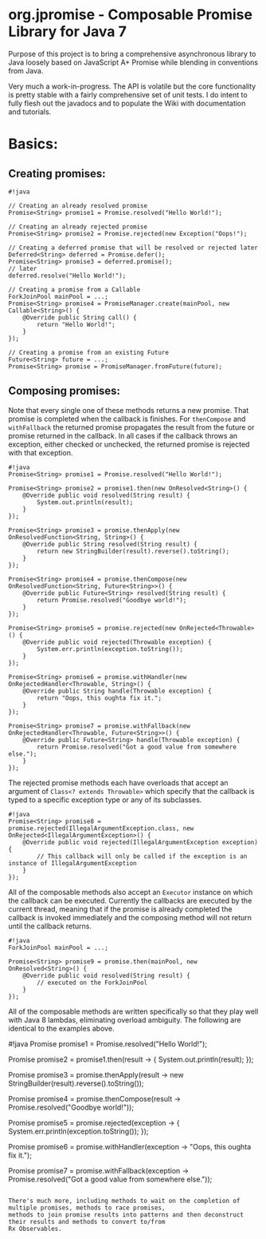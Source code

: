 org.jpromise - Composable Promise Library for Java 7
========

Purpose of this project is to bring a comprehensive asynchronous library to Java loosely based on
JavaScript A+ Promise while blending in conventions from Java.

Very much a work-in-progress.  The API is volatile but the core functionality is pretty stable with a fairly
comprehensive set of unit tests.  I do intent to fully flesh out the javadocs and to populate the Wiki with
documentation and tutorials.

Basics:
=======

Creating promises:
------------------

```
#!java

// Creating an already resolved promise
Promise<String> promise1 = Promise.resolved("Hello World!");

// Creating an already rejected promise
Promise<String> promise2 = Promise.rejected(new Exception("Oops!");

// Creating a deferred promise that will be resolved or rejected later
Deferred<String> deferred = Promise.defer();
Promise<String> promise3 = deferred.promise();
// later
deferred.resolve("Hello World!");

// Creating a promise from a Callable
ForkJoinPool mainPool = ...;
Promise<String> promise4 = PromiseManager.create(mainPool, new Callable<String>() {
    @Override public String call() {
        return "Hello World!";
    }
});

// Creating a promise from an existing Future
Future<String> future = ...;
Promise<String> promise = PromiseManager.fromFuture(future);
```

Composing promises:
-------------------

Note that every single one of these methods returns a new promise.  That promise is completed when the callback
is finishes.  For `thenCompose` and `withFallback` the returned promise propagates the result from the future or
promise returned in the callback.  In all cases if the callback throws an exception, either checked or unchecked,
the returned promise is rejected with that exception.

```
#!java
Promise<String> promise1 = Promise.resolved("Hello World!");

Promise<String> promise2 = promise1.then(new OnResolved<String>() {
    @Override public void resolved(String result) {
        System.out.println(result);
    }
});

Promise<String> promise3 = promise.thenApply(new OnResolvedFunction<String, String>() {
    @Override public String resolved(String result) {
        return new StringBuilder(result).reverse().toString();
    }
});

Promise<String> promise4 = promise.thenCompose(new OnResolvedFunction<String, Future<String>>() {
    @Override public Future<String> resolved(String result) {
        return Promise.resolved("Goodbye world!");
    }
});

Promise<String> promise5 = promise.rejected(new OnRejected<Throwable>() {
    @Override public void rejected(Throwable exception) {
        System.err.println(exception.toString());
    }
});

Promise<String> promise6 = promise.withHandler(new OnRejectedHandler<Throwable, String>() {
    @Override public String handle(Throwable exception) {
        return "Oops, this oughta fix it.";
    }
});

Promise<String> promise7 = promise.withFallback(new OnRejectedHandler<Throwable, Future<String>>() {
    @Override public Future<String> handle(Throwable exception) {
        return Promise.resolved("Got a good value from somewhere else.");
    }
});
```

The rejected promise methods each have overloads that accept an argument of `Class<? extends Throwable>` which
specify that the callback is typed to a specific exception type or any of its subclasses.

```
#!java
Promise<String> promise8 = promise.rejected(IllegalArgumentException.class, new OnRejected<IllegalArgumentException>() {
    @Override public void rejected(IllegalArgumentException exception) {
        // This callback will only be called if the exception is an instance of IllegalArgumentException
    }
});
```

All of the composable methods also accept an `Executor` instance on which the callback can be executed.  Currently
the callbacks are executed by the current thread, meaning that if the promise is already completed the callback
is invoked immediately and the composing method will not return until the callback returns.

```
#!java
ForkJoinPool mainPool = ...;

Promise<String> promise9 = promise.then(mainPool, new OnResolved<String>() {
    @Override public void resolved(String result) {
        // executed on the ForkJoinPool
    }
});

```

All of the composable methods are written specifically so that they play well with Java 8 lambdas, eliminating
overload ambiguity.  The following are identical to the examples above.

#!java
Promise<String> promise1 = Promise.resolved("Hello World!");

Promise<String> promise2 = promise1.then(result -> { System.out.println(result); });

Promise<String> promise3 = promise.thenApply(result -> new StringBuilder(result).reverse().toString());

Promise<String> promise4 = promise.thenCompose(result -> Promise.resolved("Goodbye world!"));

Promise<String> promise5 = promise.rejected(exception -> { System.err.println(exception.toString()); });

Promise<String> promise6 = promise.withHandler(exception -> "Oops, this oughta fix it.");

Promise<String> promise7 = promise.withFallback(exception -> Promise.resolved("Got a good value from somewhere else."));
```

There's much more, including methods to wait on the completion of multiple promises, methods to race promises,
methods to join promise results into patterns and then deconstruct their results and methods to convert to/from
Rx Observables.